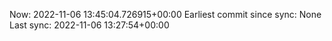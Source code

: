 Now: 2022-11-06 13:45:04.726915+00:00 Earliest commit since sync: None Last sync: 2022-11-06 13:27:54+00:00
